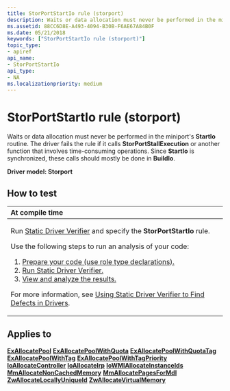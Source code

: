 ```yaml
---
title: StorPortStartIo rule (storport)
description: Waits or data allocation must never be performed in the miniport's StartIo routine.
ms.assetid: 88CC6D8E-A493-4094-B30B-F6AE67A84B0F
ms.date: 05/21/2018
keywords: ["StorPortStartIo rule (storport)"]
topic_type:
- apiref
api_name:
- StorPortStartIo
api_type:
- NA
ms.localizationpriority: medium
---
```


# StorPortStartIo rule (storport)


Waits or data allocation must never be performed in the miniport's **StartIo** routine. The driver fails the rule if it calls **StorPortStallExecution** or another function that involves time-consuming operations. Since **StartIo** is synchronized, these calls should mostly be done in **BuildIo**.

**Driver model: Storport**

How to test
-----------

<table>
<colgroup>
<col width="100%" />
</colgroup>
<thead>
<tr class="header">
<th align="left">At compile time</th>
</tr>
</thead>
<tbody>
<tr class="odd">
<td align="left"><p>Run <a href="https://docs.microsoft.com/windows-hardware/drivers/devtest/static-driver-verifier" data-raw-source="[Static Driver Verifier](./static-driver-verifier.md)">Static Driver Verifier</a> and specify the <strong>StorPortStartIo</strong> rule.</p>
Use the following steps to run an analysis of your code:
<ol>
<li><a href="https://docs.microsoft.com/windows-hardware/drivers/devtest/using-static-driver-verifier-to-find-defects-in-drivers#preparing-your-source-code" data-raw-source="[Prepare your code (use role type declarations).](./using-static-driver-verifier-to-find-defects-in-drivers.md#preparing-your-source-code)">Prepare your code (use role type declarations).</a></li>
<li><a href="https://docs.microsoft.com/windows-hardware/drivers/devtest/using-static-driver-verifier-to-find-defects-in-drivers#running-static-driver-verifier" data-raw-source="[Run Static Driver Verifier.](./using-static-driver-verifier-to-find-defects-in-drivers.md#running-static-driver-verifier)">Run Static Driver Verifier.</a></li>
<li><a href="https://docs.microsoft.com/windows-hardware/drivers/devtest/using-static-driver-verifier-to-find-defects-in-drivers#viewing-and-analyzing-the-results" data-raw-source="[View and analyze the results.](./using-static-driver-verifier-to-find-defects-in-drivers.md#viewing-and-analyzing-the-results)">View and analyze the results.</a></li>
</ol>
<p>For more information, see <a href="https://docs.microsoft.com/windows-hardware/drivers/devtest/using-static-driver-verifier-to-find-defects-in-drivers" data-raw-source="[Using Static Driver Verifier to Find Defects in Drivers](./using-static-driver-verifier-to-find-defects-in-drivers.md)">Using Static Driver Verifier to Find Defects in Drivers</a>.</p></td>
</tr>
</tbody>
</table>

Applies to
----------

[**ExAllocatePool**](/windows-hardware/drivers/ddi/wdm/nf-wdm-exallocatepool)
[**ExAllocatePoolWithQuota**](/windows-hardware/drivers/ddi/wdm/nf-wdm-exallocatepoolwithquota)
[**ExAllocatePoolWithQuotaTag**](/windows-hardware/drivers/ddi/wdm/nf-wdm-exallocatepoolwithquotatag)
[**ExAllocatePoolWithTag**](/windows-hardware/drivers/ddi/wdm/nf-wdm-exallocatepoolwithtag)
[**ExAllocatePoolWithTagPriority**](/windows-hardware/drivers/ddi/wdm/nf-wdm-exallocatepoolwithtagpriority)
[**IoAllocateController**](/windows-hardware/drivers/ddi/ntddk/nf-ntddk-ioallocatecontroller)
[**IoAllocateIrp**](/windows-hardware/drivers/ddi/wdm/nf-wdm-ioallocateirp)
[**IoWMIAllocateInstanceIds**](/windows-hardware/drivers/ddi/wdm/nf-wdm-iowmiallocateinstanceids)
[**MmAllocateNonCachedMemory**](/windows-hardware/drivers/ddi/ntddk/nf-ntddk-mmallocatenoncachedmemory)
[**MmAllocatePagesForMdl**](/windows-hardware/drivers/ddi/wdm/nf-wdm-mmallocatepagesformdl)
[**ZwAllocateLocallyUniqueId**](/windows-hardware/drivers/ddi/ntddk/nf-ntddk-zwallocatelocallyuniqueid)
[**ZwAllocateVirtualMemory**](/previous-versions/ff566416(v=vs.85))
 

